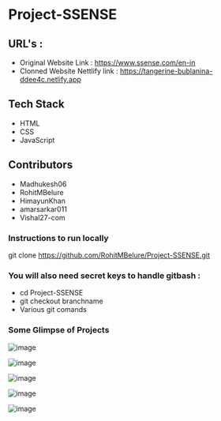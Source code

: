 # Project-SSENSE

## URL's :
* Original Website Link : https://www.ssense.com/en-in
* Clonned Website Nettlify link : https://tangerine-bublanina-ddee4c.netlify.app

## Tech Stack
* HTML
* CSS
* JavaScript

## Contributors 
* Madhukesh06
* RohitMBelure
* HimayunKhan
* amarsarkar011
* Vishal27-com

### Instructions to run locally
git clone https://github.com/RohitMBelure/Project-SSENSE.git

### You will also need secret keys to handle gitbash :
* cd Project-SSENSE
* git checkout branchname
* Various git comands

### Some Glimpse of Projects

![image](https://user-images.githubusercontent.com/90506564/191414294-b3f09fc7-b43e-4ecd-b7aa-1362ba749980.png)

![image](https://user-images.githubusercontent.com/90506564/191414514-4070a247-99e7-4b4b-95b4-684fa5a32092.png)

![image](https://user-images.githubusercontent.com/90506564/191414870-27a2ab63-4769-4db9-9b3e-fbbf43286546.png)

![image](https://user-images.githubusercontent.com/90506564/191414927-8ab59075-82fc-47b7-a5ad-5231fdd7361c.png)

![image](https://user-images.githubusercontent.com/90506564/191414992-7ae0dd77-1f52-45f9-bac2-5acb92e6730a.png)
